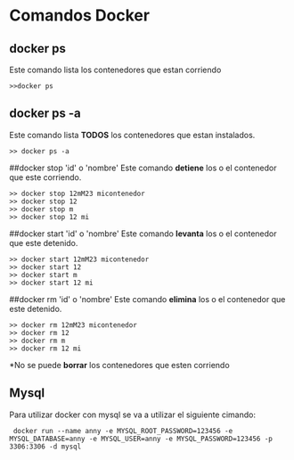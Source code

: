 # Comandos Docker
## docker ps
Este comando lista los contenedores que estan corriendo
```
>>docker ps
```

## docker ps -a 
Este comando lista **TODOS** los contenedores que estan instalados.
```
>> docker ps -a
```

##docker stop 'id' o 'nombre'
Este comando **detiene** los o el contenedor que este corriendo.
```
>> docker stop 12mM23 micontenedor
>> docker stop 12
>> docker stop m
>> docker stop 12 mi 
```

##docker start 'id' o 'nombre'
Este comando **levanta** los o el contenedor que este detenido.
```
>> docker start 12mM23 micontenedor
>> docker start 12
>> docker start m
>> docker start 12 mi 
```

##docker rm 'id' o 'nombre'
Este comando **elimina** los o el contenedor que este detenido.
```
>> docker rm 12mM23 micontenedor
>> docker rm 12
>> docker rm m
>> docker rm 12 mi 
```
*No se puede **borrar** los contenedores que esten corriendo
## Mysql
Para utilizar docker con mysql se va a utilizar el siguiente cimando:

```
 docker run --name anny -e MYSQL_ROOT_PASSWORD=123456 -e MYSQL_DATABASE=anny -e MYSQL_USER=anny -e MYSQL_PASSWORD=123456 -p 3306:3306 -d mysql
```